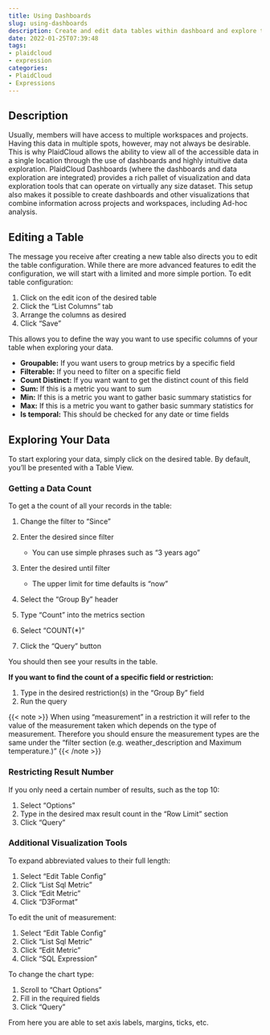 ```yaml
---
title: Using Dashboards
slug: using-dashboards
description: Create and edit data tables within dashboard and explore the data
date: 2022-01-25T07:39:48
tags:
- plaidcloud
- expression
categories:
- PlaidCloud
- Expressions
---
```



## Description


Usually, members will have access to multiple workspaces and projects. Having this data in multiple spots, however, may not always be desirable. This is why PlaidCloud allows the ability to view all of the accessible data in a single location through the use of dashboards and highly intuitive data exploration. PlaidCloud Dashboards (where the dashboards and data exploration are integrated) provides a rich pallet of visualization and data exploration tools that can operate on virtually any size dataset. This setup also makes it possible to create dashboards and other visualizations that combine information across projects and workspaces, including Ad-hoc analysis.



## Editing a Table


The message you receive after creating a new table also directs you to edit the table configuration. While there are more advanced features to edit the configuration, we will start with a limited and more simple portion. To edit table configuration:


1. Click on the edit icon of the desired table
2. Click the “List Columns” tab
3. Arrange the columns as desired
4. Click “Save”

This allows you to define the way you want to use specific columns of your table when exploring your data.


* **Groupable:** If you want users to group metrics by a specific field
* **Filterable:** If you need to filter on a specific field
* **Count Distinct:** If you want want to get the distinct count of this field
* **Sum:** If this is a metric you want to sum
* **Min:** If this is a metric you want to gather basic summary statistics for
* **Max:** If this is a metric you want to gather basic summary statistics for
* **Is temporal:** This should be checked for any date or time fields

## Exploring Your Data


To start exploring your data, simply click on the desired table. By default, you’ll be presented with a Table View.



### Getting a Data Count


To get a the count of all your records in the table:


1. Change the filter to “Since”
2. Enter the desired since filter


	* You can use simple phrases such as “3 years ago”
3. Enter the desired until filter


	* The upper limit for time defaults is “now”
4. Select the “Group By” header
5. Type “Count” into the metrics section
6. Select “COUNT(*)”
7. Click the “Query” button

You should then see your results in the table.

**If you want to find the count of a specific field or restriction:**

1. Type in the desired restriction(s) in the “Group By” field
2. Run the query

{{< note >}}
When using “measurement” in a restriction it will refer to the value of the measurement taken which depends on the type of measurement. Therefore you should ensure the measurement types are the same under the “filter section (e.g. weather_description and Maximum temperature.)”
{{< /note >}}

### Restricting Result Number

If you only need a certain number of results, such as the top 10:

1. Select “Options”
2. Type in the desired max result count in the “Row Limit” section
3. Click “Query”

### Additional Visualization Tools

To expand abbreviated values to their full length:

1. Select “Edit Table Config”
2. Click “List Sql Metric”
3. Click “Edit Metric”
4. Click “D3Format”

To edit the unit of measurement:


1. Select “Edit Table Config”
2. Click “List Sql Metric”
3. Click “Edit Metric”
4. Click “SQL Expression”

To change the chart type:


1. Scroll to “Chart Options”
2. Fill in the required fields
3. Click “Query”

From here you are able to set axis labels, margins, ticks, etc.
